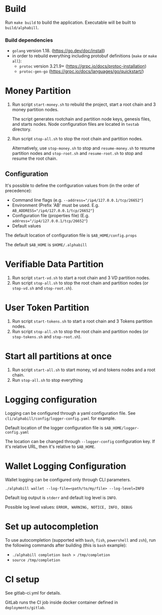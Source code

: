 # Build

Run `make build` to build the application. Executable will be built to `build/alphabill`. 

### Build dependencies

* `golang` version 1.18. (https://go.dev/doc/install)
* in order to rebuild everything including protobuf definitions (`make` or `make all`):
  * `protoc` version 3.21.9+ (https://grpc.io/docs/protoc-installation)
  * `protoc-gen-go` (https://grpc.io/docs/languages/go/quickstart/)

# Money Partition

1. Run script `start-money.sh` to rebuild the project, start a root chain and 3 money partition nodes.

   The script generates rootchain and partition node keys, genesis files, and starts nodes.
   Node configuration files are located in `testab` directory.

2. Run script `stop-all.sh` to stop the root chain and partition nodes.
   
   Alternatively, use `stop-money.sh` to stop and `resume-money.sh` to resume partition nodes and `stop-root.sh` and `resume-root.sh` to stop and resume the root chain. 

## Configuration

It's possible to define the configuration values from (in the order of precedence):

* Command line flags (e.g. `--address="/ip4/127.0.0.1/tcp/26652"`)
* Environment (Prefix 'AB' must be used. E.g. `AB_ADDRESS="/ip4/127.0.0.1/tcp/26652"`)
* Configuration file (properties file) (E.g. `address="/ip4/127.0.0.1/tcp/26652"`)
* Default values

The default location of configuration file is `$AB_HOME/config.props`

The default `$AB_HOME` is `$HOME/.alphabill`

# Verifiable Data Partition

1. Run script `start-vd.sh` to start a root chain and 3 VD partition nodes.
2. Run script `stop-all.sh` to stop the root chain and partition nodes (or `stop-vd.sh` and `stop-root.sh`).

# User Token Partition
1. Run script `start-tokens.sh` to start a root chain and 3 Tokens partition nodes.
2. Run script `stop-all.sh` to stop the root chain and partition nodes (or `stop-tokens.sh` and `stop-root.sh`).

# Start all partitions at once
1. Run script `start-all.sh` to start money, vd and tokens nodes and a root chain.
2. Run `stop-all.sh` to stop everything

# Logging configuration

Logging can be configured through a yaml configuration file. See `cli/alphabill/config/logger-config.yaml` for example.

Default location of the logger configuration file is `$AB_HOME/logger-config.yaml`

The location can be changed through `--logger-config` configuration key. If it's relative URL, then it's relative
to `$AB_HOME`.

# Wallet Logging Configuration

Wallet logging can be configured only through CLI parameters. 

`./alphabill wallet --log-file=<path/to/my/file> --log-level=INFO`

Default log output is `stderr` and default log level is `INFO`. 

Possible log level values: `ERROR, WARNING, NOTICE, INFO, DEBUG`

# Set up autocompletion

To use autocompletion (supported with `bash`, `fish`, `powershell` and `zsh`), run the following commands after
building (this is `bash` example):

* `./alphabill completion bash > /tmp/completion`
* `source /tmp/completion`

# CI setup

See gitlab-ci.yml for details.

GitLab runs the CI job inside docker container defined in `deployments/gitlab`.
